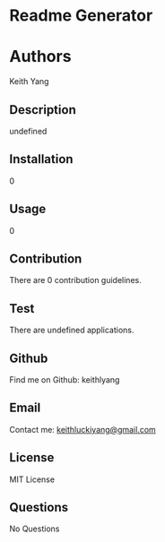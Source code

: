 
# Readme Generator

# Authors

Keith Yang
      
## Description

undefined

## Installation

0

## Usage

0

## Contribution

There are 0 contribution guidelines.

## Test

There are undefined applications.

## Github

Find me on Github: keithlyang

## Email

Contact me: keithluckiyang@gmail.com

## License

MIT License

## Questions

No Questions

